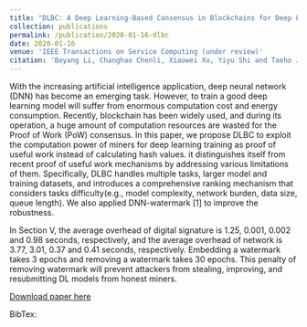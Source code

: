 ```yaml
---
title: "DLBC: A Deep Learning-Based Consensus in Blockchains for Deep Learning Services"
collection: publications
permalink: /publication/2020-01-16-dlbc
date: 2020-01-16
venue: 'IEEE Transactions on Service Computing (under review)'
citation: 'Boyang Li, Changhao Chenli, Xiaowei Xu, Yiyu Shi and Taeho Jung, "DLBC: A Deep Learning-Based Consensus in Blockchains for Deep Learning Services," IEEE Transactions on Service Computing (under review)'
---
```

With the increasing artificial intelligence application, deep neural network (DNN) has become an emerging task. However, to train a good deep learning model will suffer from enormous computation cost and energy consumption. Recently, blockchain has been widely used, and during its operation, a huge amount of computation resources are wasted for the Proof of Work (PoW) consensus. In this paper, we propose DLBC to exploit the computation power of miners for deep learning training as proof of useful work instead of calculating hash values. it distinguishes itself from recent proof of useful work mechanisms by addressing various limitations of them. Specifically, DLBC handles multiple tasks, larger model and training datasets, and introduces a comprehensive ranking mechanism that considers tasks difficulty(e.g., model complexity, network burden, data size, queue length). We also applied DNN-watermark [1] to improve the robustness.

In Section V, the average overhead of digital signature is 1.25, 0.001, 0.002 and 0.98 seconds, respectively, and the average overhead of network is 3.77, 3.01, 0.37 and 0.41 seconds, respectively. Embedding a watermark takes 3 epochs and removing a watermark takes 30 epochs. This penalty of removing watermark will prevent attackers from stealing, improving, and resubmitting DL models from honest miners.

[Download paper here]()

BibTex: 
